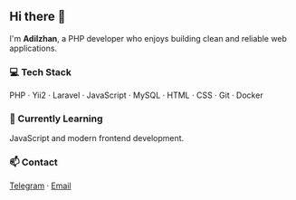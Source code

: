 ## Hi there 👋
I'm **Adilzhan**, a PHP developer who enjoys building clean and reliable web applications.

### 💻 Tech Stack
PHP · Yii2 · Laravel · JavaScript · MySQL · HTML · CSS · Git · Docker

### 🌱 Currently Learning
JavaScript and modern frontend development.

### 📫 Contact
[Telegram](https://t.me/adenoffm) · [Email](mailto:gilmidenov.ad@gmail.com)
<!--
**gilmidenov/gilmidenov** is a ✨ _special_ ✨ repository because its `README.md` (this file) appears on your GitHub profile.

Here are some ideas to get you started:

- 🔭 I’m currently working on ...
- 🌱 I’m currently learning ...
- 👯 I’m looking to collaborate on ...
- 🤔 I’m looking for help with ...
- 💬 Ask me about ...
- 📫 How to reach me: ...
- 😄 Pronouns: ...
- ⚡ Fun fact: ...
-->
